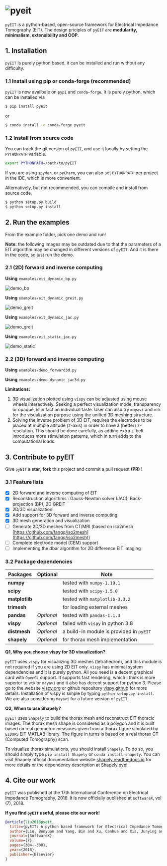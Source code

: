 # ![pyeit](https://raw.githubusercontent.com/liubenyuan/pyEIT/master/doc/images/logo.png)

`pyEIT` is a python-based, open-source framework for Electrical Impedance Tomography (EIT). The design priciples of `pyEIT` are **modularity, minimalism, extensibility and OOP.**

## 1. Installation

`pyEIT` is purely python based, it can be installed and run without any difficulty.

### 1.1 Install using pip or conda-forge (recommended)

`pyEIT` is now availbale on `pypi` and `conda-forge`. It is purely python, which can be installed via
```bash
$ pip install pyeit
```
or
```bash
$ conda install -c conda-forge pyeit
```

### 1.2 Install from source code

You can track the git version of `pyEIT`, and use it locally by setting the `PYTHONPATH` variable.

```bash
export PYTHONPATH=/path/to/pyEIT
```

If you are using `spyder`, or `pyCharm`, you can also set `PYTHONPATH` per project in the IDE, which is more convenient.

Alternatively, but not recommended, you can compile and install from source code,
```bash
$ python setup.py build
$ python setup.py install
```

## 2. Run the examples

From the example folder, pick one demo and run!

**Note:** the following images may be outdated due to that the parameters of a EIT algorithm may be changed in different versions of `pyEIT`. And it is there in the code, so just run the demo.

### 2.1 (2D) forward and inverse computing

**Using** `examples/eit_dynamic_bp.py`

![demo_bp](https://raw.githubusercontent.com/liubenyuan/pyEIT/master/doc/images/demo_bp.png)

**Using** `examples/eit_dynamic_greit.py`

![demo_greit](https://raw.githubusercontent.com/liubenyuan/pyEIT/master/doc/images/demo_greit.png)

**Using** `examples/eit_dynamic_jac.py`

![demo_greit](https://raw.githubusercontent.com/liubenyuan/pyEIT/master/doc/images/demo_jac.png)

**Using** `examples/eit_static_jac.py`

![demo_static](https://raw.githubusercontent.com/liubenyuan/pyEIT/master/doc/images/demo_static.png)

### 2.2 (3D) forward and inverse computing

**Using** `examples/demo_forward3d.py`

**Using** `examples/demo_dynamic_jac3d.py`

**Limitations:**

  1. 3D visualization plotted using `vispy` can be adjusted using mouse wheels interactively. Seeking a perfect visualization mode, transparency or opaque, is in fact an individual taste. User can also try `mayavi` and `vtk` for the visualization purpose using the unified 3D meshing structure.
  2. Solving the inverse problem of 3D EIT, requires the electrodes to be placed at multiple altitude (z-axis) in order to have a (better) z-resolution. This should be done carefully, as adding extra z-belt introduces more stimulation patterns, which in turn adds to the computational loads.

## 3. Contribute to pyEIT

Give `pyEIT` a **star**, **fork** this project and commit a pull request **(PR)** !

### 3.1 Feature lists

 - [x] 2D forward and inverse computing of EIT
 - [x] Reconstruction algorithms : Gauss-Newton solver (JAC), Back-projection (BP), 2D GREIT
 - [x] 2D/3D visualization!
 - [x] Add support for 3D forward and inverse computing
 - [x] 3D mesh generation and visualization
 - [ ] Generate 2D/3D meshes from CT/MRI (based on iso2mesh [https://github.com/fangq/iso2mesh](https://github.com/fangq/iso2mesh))
 - [ ] Complete electrode model (CEM) support
 - [ ] Implementing the dbar algorithm for 2D difference EIT imaging

### 3.2 Package dependencies

| Packages       | Optional   | Note                                     |
|----------------| ---------- |------------------------------------------|
| **numpy**      |            | tested with `numpy-1.19.1`               |
| **scipy**      |            | tested with `scipy-1.5.0`                |
| **matplotlib** |            | tested with `matplotlib-3.3.2`           |
| **trimesh**    |            | for loading external meshes              |
| **pandas**     | *Optional* | tested with `pandas-1.1.3`               |
| **vispy**      | *Optional* | failed with `vispy` in python 3.8        |
| **distmesh**   | *Optional* | a build-in module is provided in `pyEIT` |
| **shapely**    | *Optional* | for thorax mesh implementation           |

**Q1, Why you choose vispy for 3D visualization?**

`pyEIT` uses `vispy` for visualizing 3D meshes (tetrahedron), and this module is not required if you are using 2D EIT only. `vispy` has minimal system dependencies and it is purely python. All you need is a decent graphical card with `OpenGL` support. It supports fast rendering, which I think is more superior to `vtk` or `mayavi` and it also has decent support for python 3. Please go to the website [vispy.org](http://vispy.org/) or github repository [vispy.github](https://github.com/vispy/vispy) for more details. Installation of vispy is simple by typing `python setup.py install`. We are also considering `mayavi` for a future version of `pyEIT`.

**Q2, When to use Shapely?**

`pyEIT` uses `Shapely` to build the thorax mesh and reconstruct EIT thoracic images. The thorax mesh shape is considered as a polygon and it is built based on real geometric measures given from a thorax figure simulated by `EIDORS` EIT MATLAB library. The figure in turns is based on a real thorax CT (Computed Tomography) scan.

To visualize thorax simulations, you should install `Shapely`. To do so, you should simply type `pip install Shapely` or `conda install shapely`. You can visit Shapely official documentation website [shapely.readthedocs.io](https://shapely.readthedocs.io/en/stable/index.html#) for more details or the dependency description at [Shapely.pypi](https://pypi.org/project/Shapely/).

## 4. Cite our work

`pyEIT` was published at the 17th International Conference on Electrical Impedance Tomography, 2016. It is now officially published at `softwareX`, vol (7), 2018.

**If you find `pyEIT` useful, please cite our work!**

```bibtex
@article{liu2018pyeit,
  title={pyEIT: A python based framework for Electrical Impedance Tomography},
  author={Liu, Benyuan and Yang, Bin and Xu, Canhua and Xia, Junying and Dai, Meng and Ji, Zhenyu and You, Fusheng and Dong, Xiuzhen and Shi, Xuetao and Fu, Feng},
  journal={SoftwareX},
  volume={7},
  pages={304--308},
  year={2018},
  publisher={Elsevier}
}
```
